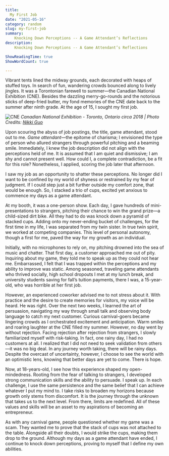 ```yaml
---
title:
  My First Job
date: "2021-05-16"
category: random
slug: my-first-job
summary:
    Knocking Down Perceptions -- A Game Attendant’s Reflections
description:
    Knocking Down Perceptions -- A Game Attendant’s Reflections

ShowReadingTime: true
ShowWordCount: true

---
```


Vibrant tents lined the midway grounds, each decorated with heaps of stuffed toys. In search of fun, wandering crowds bounced along to lively jingles. It was a Torontonian farewell to summer—the Canadian National Exhibition (CNE). Besides the dazzling merry-go-rounds and the notorious sticks of deep-fried butter, my fond memories of the CNE date back to the summer after ninth grade. At the age of 15, I sought my first job. 

![CNE](https://lh3.googleusercontent.com/pw/AM-JKLU1I7mXsFINggWl8Id1ayOUJHBxnRER9ZQQ2CO27SrvBOW0Z2GKGcL-obvSXGLt9l1gHF4py90-wXpjAn0hfpnvtGoR6QvY-eSpIw5HvNui4o13JnF7MyJvqDuh9nSvzMH1UxP-l7eXmqzQviNxniUK=w1226-h919-no?authuser=0)
*Canadian National Exhibition - Toronto, Ontario circa 2018 | Photo Credits: [Nikki Guo](https://nikkiguo.github.io/)*

Upon scouring the abyss of job postings, the title, game attendant, stood out to me. *Game attendant*—the epitome of charisma; I envisioned the type of person who allured strangers through powerful pitching and a beaming smile. Immediately, I knew the job description did not align with the perceptions held of me. It is assumed that I am quiet and dismissive; I am shy and cannot present well. How could I, a complete contradiction, be a fit for this role? Nonetheless, I applied, scoring the job later that afternoon.

I saw my job as an opportunity to shatter these perceptions. No longer did I want to be confined by my world of shyness or restrained by my fear of judgment. If I could step just a bit further outside my comfort zone, that would be enough. So, I stacked a trio of cups, excited yet anxious to commence my days as a game attendant. 

At my booth, it was a one-person show. Each day, I gave hundreds of mini-presentations to strangers, pitching their chance to win the grand prize—a child-sized dirt bike. All they had to do was knock down a pyramid of stacked cups. Adding onto my never-ending bucket of challenges, for the first time in my life, I was separated from my twin sister. In true twin spirit, we worked at competing companies. This level of personal autonomy, though a first for me, paved the way for my growth as an individual. 

Initially, with no microphones to rely on, my pitching drowned into the sea of music and chatter. That first day, a customer approached me out of pity. Inquiring about my game, they told me to speak up as they could not hear me. Embarrassed, I felt that I was trapped within the perceptions and my ability to improve was static. Among seasoned, traveling game attendants who thrived socially, high school dropouts I met at my lunch break, and university students saving for fall’s tuition payments, there I was, a 15-year-old, who was horrible at her first job. 

However, an experienced coworker advised me to not stress about it. With practice and the desire to create memories for visitors, my voice will be heard. He was right. Over the next two weeks, I learned the art of persuasion, navigating my way through small talk and observing body language to catch my next customer. Curious carnival-goers became lingering crowds as I orchestrated excitement and anticipation. Warm smiles and roaring laughter at the CNE filled my summer.  However, no day went by without rejection. Facing rejection after rejection from strangers, I slowly familiarized myself with risk-taking. In fact, one rainy day, I had no customers at all. I realized that I did not need to seek validation from others—it was no big deal. In any journey worth taking, there will be rainy days. Despite the overcast of uncertainty, however, I choose to see the world with an optimistic lens, knowing that better days are yet to come. There is hope. 

Now, at 18-years-old, I see how this experience shaped my open-mindedness. Rooting from the fear of talking to strangers, I developed strong communication skills and the ability to persuade. I speak up. In each challenge, I use the same persistence and the same belief that I can achieve whatever I put my mind to. I take risks to broaden my horizons because growth only stems from discomfort. It is the journey through the unknown that takes us to the next level. From there, limits are redefined. All of these values and skills will be an asset to my aspirations of becoming an entrepreneur. 

As with any carnival game, people questioned whether my game was a scam. They wanted me to prove that the stack of cups was not attached to the table. Alongside all their doubts, I would strike the cups, making them drop to the ground. Although my days as a game attendant have ended, I continue to knock down perceptions, proving to myself that I define my own abilities. 


